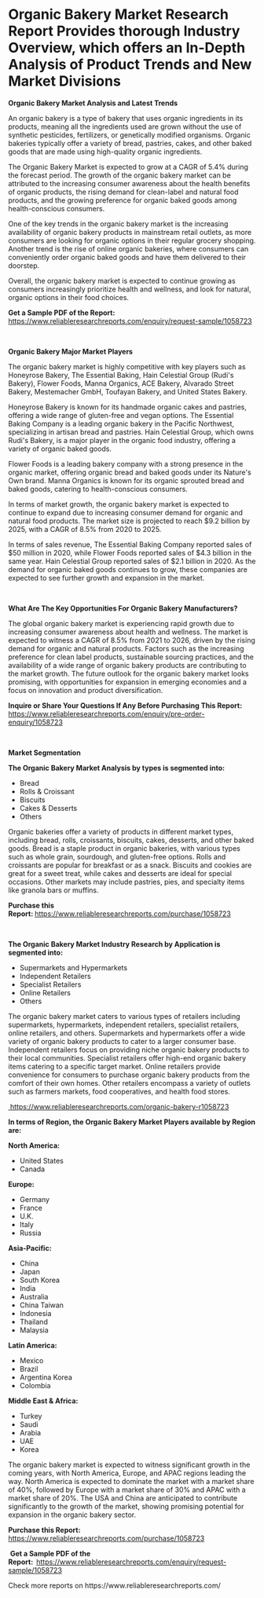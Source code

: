 <p><h1>Organic Bakery Market Research Report Provides thorough Industry Overview, which offers an In-Depth Analysis of Product Trends and New Market Divisions</h1></p><p><strong>Organic Bakery Market Analysis and Latest Trends</strong></p>
<p><p>An organic bakery is a type of bakery that uses organic ingredients in its products, meaning all the ingredients used are grown without the use of synthetic pesticides, fertilizers, or genetically modified organisms. Organic bakeries typically offer a variety of bread, pastries, cakes, and other baked goods that are made using high-quality organic ingredients.</p><p>The Organic Bakery Market is expected to grow at a CAGR of 5.4% during the forecast period. The growth of the organic bakery market can be attributed to the increasing consumer awareness about the health benefits of organic products, the rising demand for clean-label and natural food products, and the growing preference for organic baked goods among health-conscious consumers.</p><p>One of the key trends in the organic bakery market is the increasing availability of organic bakery products in mainstream retail outlets, as more consumers are looking for organic options in their regular grocery shopping. Another trend is the rise of online organic bakeries, where consumers can conveniently order organic baked goods and have them delivered to their doorstep.</p><p>Overall, the organic bakery market is expected to continue growing as consumers increasingly prioritize health and wellness, and look for natural, organic options in their food choices.</p></p>
<p><strong>Get a Sample PDF of the Report:&nbsp;</strong> <a href="https://www.reliableresearchreports.com/enquiry/request-sample/1058723">https://www.reliableresearchreports.com/enquiry/request-sample/1058723</a></p>
<p>&nbsp;</p>
<p><strong>Organic Bakery Major Market Players</strong></p>
<p><p>The organic bakery market is highly competitive with key players such as Honeyrose Bakery, The Essential Baking, Hain Celestial Group (Rudi's Bakery), Flower Foods, Manna Organics, ACE Bakery, Alvarado Street Bakery, Mestemacher GmbH, Toufayan Bakery, and United States Bakery. </p><p>Honeyrose Bakery is known for its handmade organic cakes and pastries, offering a wide range of gluten-free and vegan options. The Essential Baking Company is a leading organic bakery in the Pacific Northwest, specializing in artisan bread and pastries. Hain Celestial Group, which owns Rudi's Bakery, is a major player in the organic food industry, offering a variety of organic baked goods. </p><p>Flower Foods is a leading bakery company with a strong presence in the organic market, offering organic bread and baked goods under its Nature's Own brand. Manna Organics is known for its organic sprouted bread and baked goods, catering to health-conscious consumers. </p><p>In terms of market growth, the organic bakery market is expected to continue to expand due to increasing consumer demand for organic and natural food products. The market size is projected to reach $9.2 billion by 2025, with a CAGR of 8.5% from 2020 to 2025.</p><p>In terms of sales revenue, The Essential Baking Company reported sales of $50 million in 2020, while Flower Foods reported sales of $4.3 billion in the same year. Hain Celestial Group reported sales of $2.1 billion in 2020. As the demand for organic baked goods continues to grow, these companies are expected to see further growth and expansion in the market.</p></p>
<p>&nbsp;</p>
<p><strong>What Are The Key Opportunities For Organic Bakery Manufacturers?</strong></p>
<p><p>The global organic bakery market is experiencing rapid growth due to increasing consumer awareness about health and wellness. The market is expected to witness a CAGR of 8.5% from 2021 to 2026, driven by the rising demand for organic and natural products. Factors such as the increasing preference for clean label products, sustainable sourcing practices, and the availability of a wide range of organic bakery products are contributing to the market growth. The future outlook for the organic bakery market looks promising, with opportunities for expansion in emerging economies and a focus on innovation and product diversification.</p></p>
<p><strong>Inquire or Share Your Questions If Any Before Purchasing This Report:</strong> <a href="https://www.reliableresearchreports.com/enquiry/pre-order-enquiry/1058723">https://www.reliableresearchreports.com/enquiry/pre-order-enquiry/1058723</a></p>
<p>&nbsp;</p>
<p><strong>Market Segmentation</strong></p>
<p><strong>The Organic Bakery Market Analysis by types is segmented into:</strong></p>
<p><ul><li>Bread</li><li>Rolls & Croissant</li><li>Biscuits</li><li>Cakes & Desserts</li><li>Others</li></ul></p>
<p><p>Organic bakeries offer a variety of products in different market types, including bread, rolls, croissants, biscuits, cakes, desserts, and other baked goods. Bread is a staple product in organic bakeries, with various types such as whole grain, sourdough, and gluten-free options. Rolls and croissants are popular for breakfast or as a snack. Biscuits and cookies are great for a sweet treat, while cakes and desserts are ideal for special occasions. Other markets may include pastries, pies, and specialty items like granola bars or muffins.</p></p>
<p><strong>Purchase this Report:&nbsp;</strong><a href="https://www.reliableresearchreports.com/purchase/1058723">https://www.reliableresearchreports.com/purchase/1058723</a></p>
<p>&nbsp;</p>
<p><strong>The Organic Bakery Market Industry Research by Application is segmented into:</strong></p>
<p><ul><li>Supermarkets and Hypermarkets</li><li>Independent Retailers</li><li>Specialist Retailers</li><li>Online Retailers</li><li>Others</li></ul></p>
<p><p>The organic bakery market caters to various types of retailers including supermarkets, hypermarkets, independent retailers, specialist retailers, online retailers, and others. Supermarkets and hypermarkets offer a wide variety of organic bakery products to cater to a larger consumer base. Independent retailers focus on providing niche organic bakery products to their local communities. Specialist retailers offer high-end organic bakery items catering to a specific target market. Online retailers provide convenience for consumers to purchase organic bakery products from the comfort of their own homes. Other retailers encompass a variety of outlets such as farmers markets, food cooperatives, and health food stores.</p></p>
<p><a href="https://www.reliableresearchreports.com/organic-bakery-r1058723">&nbsp;https://www.reliableresearchreports.com/organic-bakery-r1058723</a></p>
<p><strong>In terms of Region, the Organic Bakery Market Players available by Region are:</strong></p>
<p>
    <p> <strong> North America: </strong>
        <ul>
            <li>United States</li>
            <li>Canada</li>
        </ul>
        </p> 
    <p> <strong> Europe: </strong>
        <ul>
            <li>Germany</li>
            <li>France</li>
            <li>U.K.</li>
            <li>Italy</li>
            <li>Russia</li>
        </ul>
        </p> 
    <p> <strong> Asia-Pacific: </strong>
        <ul>
            <li>China</li>
            <li>Japan</li>
            <li>South Korea</li>
            <li>India</li>
            <li>Australia</li>
            <li>China Taiwan</li>
            <li>Indonesia</li>
            <li>Thailand</li>
            <li>Malaysia</li>
        </ul>
        </p> 
    <p> <strong> Latin America: </strong>
        <ul>
            <li>Mexico</li>
            <li>Brazil</li>
            <li>Argentina Korea</li>
            <li>Colombia</li>
        </ul>
        </p> 
    <p> <strong> Middle East & Africa: </strong>
        <ul>
            <li>Turkey</li>
            <li>Saudi</li>
            <li>Arabia</li>
            <li>UAE</li>
            <li>Korea</li>
        </ul>
    </p>
    </p>
<p><p>The organic bakery market is expected to witness significant growth in the coming years, with North America, Europe, and APAC regions leading the way. North America is expected to dominate the market with a market share of 40%, followed by Europe with a market share of 30% and APAC with a market share of 20%. The USA and China are anticipated to contribute significantly to the growth of the market, showing promising potential for expansion in the organic bakery sector.</p></p>
<p><strong>Purchase this Report: </strong><a href="https://www.reliableresearchreports.com/purchase/1058723">https://www.reliableresearchreports.com/purchase/1058723</a></p>
<p>&nbsp;<strong>Get a Sample PDF of the Report:&nbsp;&nbsp;</strong><a href="https://www.reliableresearchreports.com/enquiry/request-sample/1058723">https://www.reliableresearchreports.com/enquiry/request-sample/1058723</a></p>
<p><strong></strong></p>
<p>Check more reports on https://www.reliableresearchreports.com/</p>